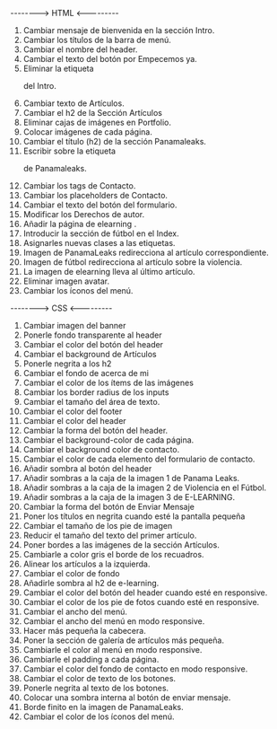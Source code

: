 --------> HTML <--------- 
1)	Cambiar mensaje de bienvenida en la sección Intro.
2)	Cambiar los títulos de la barra de menú.
3)	Cambiar el nombre del header. 
4)	Cambiar el texto del botón por Empecemos ya.
5)	Eliminar la etiqueta <p> del Intro.
6)	Cambiar texto de Artículos.
7)	Cambiar el h2 de la Sección Artículos
8)	Eliminar cajas de imágenes en Portfolio.
9)	Colocar imágenes de cada página.
10)	Cambiar el título (h2) de la sección Panamaleaks.
11)	Escribir sobre la etiqueta <p> de Panamaleaks.
12)	Cambiar los tags de Contacto.
13)	Cambiar los placeholders de Contacto. 
14)	Cambiar el texto del botón del formulario.
15)	Modificar los Derechos de autor.
16)	Añadir la página de elearning .
17)	Introducir la sección de fútbol en el Index.
18)	Asignarles nuevas clases a las etiquetas.
19)	Imagen de PanamaLeaks redirecciona al artículo correspondiente.
20)	Imagen de fútbol redirecciona al artículo sobre la violencia.
21)	La imagen de elearning lleva al último artículo.
22)	Eliminar imagen avatar.
23) Cambiar los íconos del menú.



--------> CSS <--------- 
1)	Cambiar imagen del banner
2)	Ponerle fondo transparente al header
3)	Cambiar el color del botón del header
4)	 Cambiar el background de Artículos
5)	Ponerle negrita a los h2
6)	Cambiar el fondo de acerca de mi
7)	Cambiar el color de los ítems de las imágenes
8)	Cambiar los border radius de los inputs
9)	Cambiar el tamaño del área de texto.
10)	Cambiar el color del footer
11)	Cambiar el color del header
12)	Cambiar la forma del botón del header.
13)	Cambiar el background-color de cada página.
14)	Cambiar el background color de contacto.
15)	Cambiar el color de cada elemento del  formulario de contacto.
16)	Añadir sombra al botón del header
17)	Añadir sombras a la caja de la imagen 1 de Panama Leaks.
18)	Añadir sombras a la caja de la imagen 2 de Violencia en el Fútbol.
19)	Añadir sombras a la caja de la imagen 3 de E-LEARNING.
20)	Cambiar la forma del botón de Enviar Mensaje
21)	Poner los títulos en negrita cuando esté la pantalla pequeña
22)	Cambiar el tamaño de los pie de imagen
23)	Reducir el tamaño del texto del primer artículo.
24)	Poner bordes a las imágenes de la sección Artículos.
25)	Cambiarle a color gris el borde de los recuadros.
26)	Alinear los artículos a la izquierda.
27)	Cambiar el color de fondo
28)	Añadirle sombra al h2 de e-learning.
29)	Cambiar el color del botón del header cuando esté en responsive.
30)	Cambiar el color de los pie de fotos cuando esté en responsive.
31)	Cambiar el ancho del menú.
32)	Cambiar el ancho del menú en modo responsive.
33)	Hacer más pequeña  la cabecera.
34)	Poner la sección de galería de artículos más pequeña.
35)	Cambiarle el color al menú en modo responsive.
36)	Cambiarle el padding a cada página.
37)	Cambiar el color del  fondo de contacto en modo responsive.
38)	Cambiar el color de texto de los botones.
39)	Ponerle negrita al texto de los botones.
40)	Colocar una sombra interna al botón de enviar mensaje.
41) Borde finito en la imagen de PanamaLeaks.
42) Cambiar el color de los íconos del menú.
